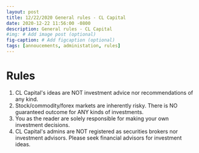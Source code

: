 ```yaml
---
layout: post
title: 12/22/2020 General rules - CL Capital
date: 2020-12-22 11:56:00 -0800
description: General rules - CL Capital
#img: # Add image post (optional)
fig-caption: # Add figcaption (optional)
tags: [annoucements, administation, rules]
---
```


# Rules
1. CL Capital's ideas are NOT investment advice nor recommendations of any kind.
2. Stock/commodity/forex markets are inherently risky. There is NO guaranteed outcome for ANY kinds of investments.
3. You as the reader are solely responsible for making your own investment decisions.
4. CL Capital's admins are NOT registered as securities brokers nor investment advisors. Please seek financial advisors for investment ideas.
